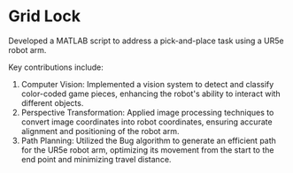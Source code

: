 # Grid Lock
Developed a MATLAB script to address a pick-and-place task using a UR5e robot arm. 

Key contributions include:
1. Computer Vision: Implemented a vision system to detect and classify color-coded game pieces, enhancing the robot's ability to interact with different objects.
2. Perspective Transformation: Applied image processing techniques to convert image coordinates into robot coordinates, ensuring accurate alignment and positioning of the robot arm.
3. Path Planning: Utilized the Bug algorithm to generate an efficient path for the UR5e robot arm, optimizing its movement from the start to the end point and minimizing travel distance.
